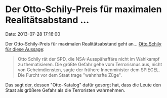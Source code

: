 Der Otto-Schily-Preis für maximalen Realitätsabstand \...
=========================================================

Date: 2013-07-28 17:16:00

Der Otto-Schily-Preis für maximalen Realitätsabstand geht an\... [Otto
Schily für diese Aussage](http://ml.spiegel.de/article.do?id=913507):

> Otto Schily rät der SPD, die NSA-Ausspähaffäre nicht im Wahlkampf zu
> thematisieren. Die größte Gefahr gehe vom Terrorismus aus, nicht von
> Geheimdiensten, sagte der frühere Innenminister dem SPIEGEL. Die
> Furcht vor dem Staat trage \"wahnhafte Züge\".

Das sagt der, dessen \"Otto-Katalog\" dafür gesorgt hat, dass die Leute
den Staat als größere Gefahr als die Terroristen wahrnehmen.
